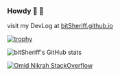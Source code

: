 ### Howdy 👋 🤠
visit my DevLog at [bitSheriff.github.io](https://bitsheriff.github.io/)

[![trophy](https://github-profile-trophy.vercel.app/?username=bitSheriff)](https://github.com/ryo-ma/github-profile-trophy)


![bitSheriff's GitHub stats](https://github-readme-stats.vercel.app/api?username=bitSheriff&count_private=true&show_icons=true&theme=synthwave)

[![Omid Nikrah StackOverflow](https://github-readme-stackoverflow.vercel.app/?userID=15297236)](https://stackoverflow.com/users/15297236/bitsheriff)


<!--
**bitSheriff/bitSheriff** is a ✨ _special_ ✨ repository because its `README.md` (this file) appears on your GitHub profile.

Here are some ideas to get you started:

- 🔭 I’m currently working on ...
- 🌱 I’m currently learning ...
- 👯 I’m looking to collaborate on ...
- 🤔 I’m looking for help with ...
- 💬 Ask me about ...
- 📫 How to reach me: ...
- 😄 Pronouns: ...
- ⚡ Fun fact: ...
-->
